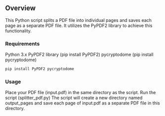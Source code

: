 ## Overview

This Python script splits a PDF file into individual pages and saves each page as a separate PDF file. It utilizes the PyPDF2 library to achieve this functionality.

### Requirements
Python 3.x
PyPDF2 library (pip install PyPDF2)
pycryptodome (pip install pycryptodome)

```bash
pip install PyPDF2 pycryptodome

```

### Usage 
Place your PDF file (input.pdf) in the same directory as the script.
Run the script (splitter_pdf.py)
The script will create a new directory named output_pages and save each page of input.pdf as a separate PDF file in this directory.
